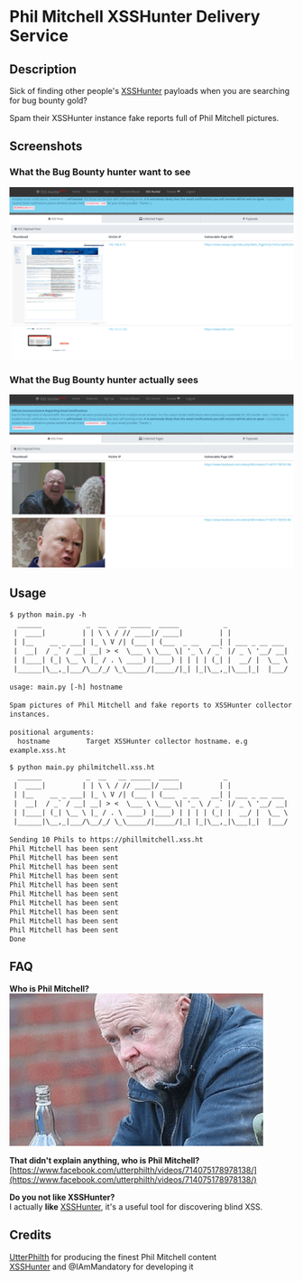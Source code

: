 # Phil Mitchell XSSHunter Delivery Service

## Description

Sick of finding other people's [XSSHunter](https://xsshunter.com) payloads when you are searching for bug bounty gold?

Spam their XSSHunter instance fake reports full of Phil Mitchell pictures.

## Screenshots

### What the Bug Bounty hunter want to see
![Screenshot showing expected outcome](images/expected.png "Expected")

### What the Bug Bounty hunter actually sees
![Screenshot showing actual outcome](images/success.png "Success")

## Usage

```
$ python main.py -h 
  ______           _  __   __ _____  _____           _               
 |  ____|         | | \ \ / // ____|/ ____|         | |              
 | |__    __ _ ___| |_ \ V /| (___ | (___  _ __   __| | ___ _ __ ___
 |  __|  / _` / __| __| > <  \___ \ \___ \| '_ \ / _` |/ _ \ '__/ __|
 | |____| (_| \__ \ |_ / . \ ____) |____) | | | | (_| |  __/ |  \__ \
 |______|\__,_|___/\__/_/ \_\_____/|_____/|_| |_|\__,_|\___|_|  |___/

usage: main.py [-h] hostname

Spam pictures of Phil Mitchell and fake reports to XSSHunter collector
instances.

positional arguments:
  hostname         Target XSSHunter collector hostname. e.g example.xss.ht
```

```
$ python main.py philmitchell.xss.ht
  ______           _  __   __ _____  _____           _               
 |  ____|         | | \ \ / // ____|/ ____|         | |              
 | |__    __ _ ___| |_ \ V /| (___ | (___  _ __   __| | ___ _ __ ___
 |  __|  / _` / __| __| > <  \___ \ \___ \| '_ \ / _` |/ _ \ '__/ __|
 | |____| (_| \__ \ |_ / . \ ____) |____) | | | | (_| |  __/ |  \__ \
 |______|\__,_|___/\__/_/ \_\_____/|_____/|_| |_|\__,_|\___|_|  |___/

Sending 10 Phils to https://phillmitchell.xss.ht
Phil Mitchell has been sent
Phil Mitchell has been sent
Phil Mitchell has been sent
Phil Mitchell has been sent
Phil Mitchell has been sent
Phil Mitchell has been sent
Phil Mitchell has been sent
Phil Mitchell has been sent
Phil Mitchell has been sent
Phil Mitchell has been sent
Done
```


## FAQ

**Who is Phil Mitchell?**  
![Phil Mitchell GIF](images/many-faces.gif "Phil Mitchell")

**That didn't explain anything, who is Phil Mitchell?**  
[https://www.facebook.com/utterphilth/videos/714075178978138/](https://www.facebook.com/utterphilth/videos/714075178978138/)

**Do you not like XSSHunter?**  
I actually **like** [XSSHunter](https://xsshunter.com), it's a useful tool for discovering blind XSS.

## Credits 

[UtterPhilth](https://www.facebook.com/utterphilth/) for producing the finest Phil Mitchell content  
[XSSHunter](https://xsshunter.com) and @IAmMandatory for developing it

